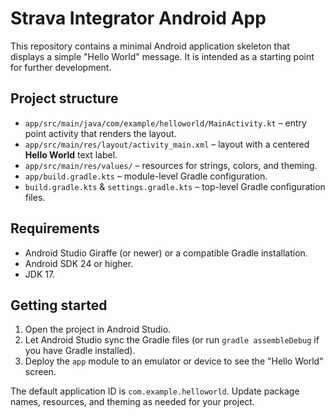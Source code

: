# Strava Integrator Android App

This repository contains a minimal Android application skeleton that displays a simple "Hello World" message. It is intended as a starting point for further development.

## Project structure

- `app/src/main/java/com/example/helloworld/MainActivity.kt` – entry point activity that renders the layout.
- `app/src/main/res/layout/activity_main.xml` – layout with a centered **Hello World** text label.
- `app/src/main/res/values/` – resources for strings, colors, and theming.
- `app/build.gradle.kts` – module-level Gradle configuration.
- `build.gradle.kts` & `settings.gradle.kts` – top-level Gradle configuration files.

## Requirements

- Android Studio Giraffe (or newer) or a compatible Gradle installation.
- Android SDK 24 or higher.
- JDK 17.

## Getting started

1. Open the project in Android Studio.
2. Let Android Studio sync the Gradle files (or run `gradle assembleDebug` if you have Gradle installed).
3. Deploy the `app` module to an emulator or device to see the "Hello World" screen.

The default application ID is `com.example.helloworld`. Update package names, resources, and theming as needed for your project.
